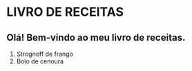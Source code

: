 # LIVRO DE RECEITAS

## Olá! Bem-vindo ao meu livro de receitas.

1. Strognoff de frango
2. Bolo de cenoura
